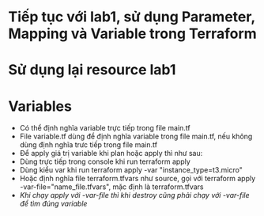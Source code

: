 # Tiếp tục với lab1, sử dụng Parameter, Mapping và Variable trong Terraform
# Sử dụng lại resource lab1

# Variables
- Có thể định nghĩa variable trực tiếp trong file main.tf
- File variable.tf dùng để định nghĩa variable trong file main.tf, nếu không dùng định nghĩa trưc tiếp trong file main.tf
- Để apply giá trị variable khi plan hoặc apply thì như sau:
 - Dùng trực tiếp trong console khi run terraform apply
 - Dùng kiểu var khi run terraform apply -var "instance_type=t3.micro"
 - Hoặc định nghĩa file terraform.tfvars như source, gọi với terraform apply -var-file="name_file.tfvars", mặc định là terraform.tfvars
 - *Khi chạy apply với -var-file thì khi destroy cũng phải chạy với -var-file để tìm đúng variable*
